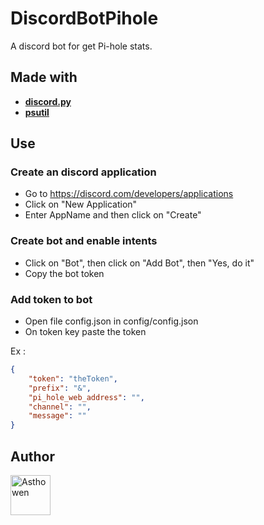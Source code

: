 # DiscordBotPihole
A discord bot for get Pi-hole stats.

## Made with

* [**discord.py**](https://pypi.org/project/discord.py/)
* [**psutil**](https://pypi.org/project/psutil/)

## Use

### Create an discord application

* Go to https://discord.com/developers/applications
* Click on "New Application"
* Enter AppName and then click on "Create"

### Create bot and enable intents

* Click on "Bot", then click on "Add Bot", then "Yes, do it"
* Copy the bot token

### Add token to bot

* Open file config.json in config/config.json
* On token key paste the token

Ex : 
```json
{
    "token": "theToken",
    "prefix": "&",
    "pi_hole_web_address": "",
    "channel": "",
    "message": ""
}
```

## Author

[<img width="64" src="https://avatars3.githubusercontent.com/u/59535754?s=400&u=48aecdd175dd2dd8867ae063f1973b64d298220b&v=4" alt="Asthowen">](https://github.com/Asthowen)